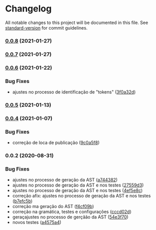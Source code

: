 # Changelog

All notable changes to this project will be documented in this file. See [standard-version](https://github.com/conventional-changelog/standard-version) for commit guidelines.

### [0.0.8](https://github.com/totvs/tds-parsers/compare/v0.0.7...v0.0.8) (2021-01-27)

### [0.0.7](https://github.com/totvs/tds-parsers/compare/v0.0.6...v0.0.7) (2021-01-27)

### [0.0.6](https://github.com/totvs/tds-parsers/compare/v0.0.5...v0.0.6) (2021-01-22)


### Bug Fixes

* ajustes no processo de identificação de "tokens" ([3f0a32d](https://github.com/totvs/tds-parsers/commit/3f0a32dee470e16f69663c37439f0a17012d1239))

### [0.0.5](https://github.com/totvs/tds-parsers/compare/v0.0.4...v0.0.5) (2021-01-13)

### [0.0.4](https://github.com/totvs/tds-parsers/compare/v0.0.2...v0.0.4) (2021-01-07)


### Bug Fixes

* correção de loca de publicação ([9c0a5f8](https://github.com/totvs/tds-parsers/commit/9c0a5f826437e6875cd2823898c46917bc66f079))

### 0.0.2 (2020-08-31)


### Bug Fixes

* ajustes no processo de geração da AST ([a744382](https://github.com/totvs/tds-parsers/commit/a7443820bd1296666e2f214c95492eb7c2437a52))
* ajustes no processo de geração da AST e nos testes ([27559d3](https://github.com/totvs/tds-parsers/commit/27559d39d2a542c89662d22d35d942d5a626374a))
* ajustes no processo de geração da AST e nos testes ([4ef5e8c](https://github.com/totvs/tds-parsers/commit/4ef5e8c148792716e0fa125bfb74a7766788af3f))
* correção afix: ajustes no processo de geração da AST e nos testes ([b7efc5b](https://github.com/totvs/tds-parsers/commit/b7efc5b8fc3894ab5307f7484eaa8d68a902792c))
* correção ma geração do AST ([f4cf09b](https://github.com/totvs/tds-parsers/commit/f4cf09bac44ef6d1b461b9029c21ff98a3c0fccb))
* correção na gramática, testes e configurações ([cccd02d](https://github.com/totvs/tds-parsers/commit/cccd02dba6817d666f98ac1e7d5ba05516aa6926))
* geraçajustes no processo de gerçãão da AST ([54e3f70](https://github.com/totvs/tds-parsers/commit/54e3f706d8b4b8df95f08e37d8ada8a5fb3a50a8))
* novos testes ([a4575a4](https://github.com/totvs/tds-parsers/commit/a4575a409fed2069f0e03e5451a9664efbe107f6))
